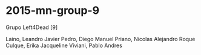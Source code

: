 # 2015-mn-group-9

Grupo Left4Dead [9]

Laino, Leandro Javier
Pedro, Diego Manuel
Priano, Nicolas Alejandro
Roque Culque, Erika Jacqueline
Viviani, Pablo Andres
